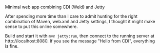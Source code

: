 Minimal web app combining CDI (Weld) and Jetty

After spending more time than I care to admit hunting for the right
combination of Maven, web.xml and Jetty settings, I thought it might
make sense to put this online somewhere.

Build and start it with `mvn jetty:run`, then connect to the running
server at http://localhost:8080. If you see the message "Hello from
CDI", everything is fine.
